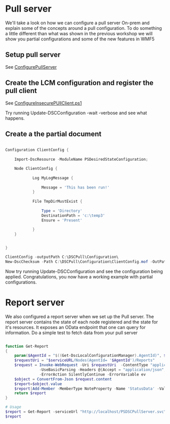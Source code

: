 # Pull server

We'll take a look on how we can configure a pull server On-prem and explain some of the concepts around a pull configuration.
To do something a little different than what was shown in the previous workshop we will show you partial configurations and some of the new features in WMF5

## Setup pull server
See <a href="../../blob/master/pull-server/ConfigurePullserver.ps1">ConfigurePullServer</a>

## Create the LCM configuration and register the pull client
See <a href="../../blob/master/pull-client/ConfigureInsecurePullClient.ps1">ConfigureInsecurePUllClient.ps1</a>

Try running Update-DSCConfiguration -wait -verbose and see what happens.


## Create a the partial document

```powershell

Configuration ClientConfig {
    
    Import-DscResource -ModuleName PSDesiredStateConfiguration;

    Node ClientConfig {
            
            Log MyLogMessage {
                
                Message = 'This has been run!'
            }
        
            File TmpDirMustExist {
                
                Type = 'Directory'
                DestinationPath = 'c:\temp3'
                Ensure = 'Present'
            
            }   
    }


}

ClientConfig -outputPath C:\DSCPull\Configuration\
New-DscChecksum -Path C:\DSCPull\Configuration\ClientConfig.mof -OutPath C:\DSCPull\Configuration\ -Force
```

Now try running Update-DSCConfiguration and see the configuration being applied. 
Congratulations, you now have a working example with partial configurations. 

# Report server
We also configured a report server when we set up the Pull server. The report server contains the state of each node registered and the state for it's resources. 
It exposes an OData endpoint that one can query for information. Do a simple test to fetch data from your pull server


```powershell

function Get-Report
{
    param($AgentId = "$((Get-DscLocalConfigurationManager).AgentId)", $serviceURL = "http://$(pullserverName)/PSDSCPullServer.svc")
    $requestUri = "$serviceURL/Nodes(AgentId= '$AgentId')/Reports"
    $request = Invoke-WebRequest -Uri $requestUri  -ContentType "application/json;odata=minimalmetadata;streaming=true;charset=utf-8" `
               -UseBasicParsing -Headers @{Accept = "application/json";ProtocolVersion = "2.0"} `
               -ErrorAction SilentlyContinue -ErrorVariable ev
    $object = ConvertFrom-Json $request.content
    $report=$object.value           
    $report|Add-Member -MemberType NoteProperty -Name 'StatusData' -Value ($report.StatusData|ConvertFrom-json) -Force    
    return $report
}

# Usage
$report = Get-Report -serviceUrl "http://localhost/PSDSCPullServer.svc" 
$report
```
